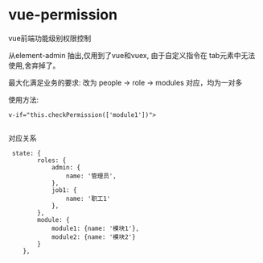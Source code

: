 # vue-permission

vue前端功能级别权限控制

从element-admin 抽出,仅用到了vue和vuex,
由于自定义指令在 tab元素中无法使用,舍弃掉了。

最大化满足业务的要求:
改为 people  ->  role  ->  modules 对应，均为一对多 

使用方法:
```
v-if="this.checkPermission(['module1'])">


```

对应关系
```
 state: {
        roles: {
            admin: {
                name: '管理员',
            },
            job1: {
                name: '职工1'
            },
        },
        module: {
            module1: {name: '模块1'},
            module2: {name: '模块2'}
        }
    },
```


